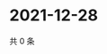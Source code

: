 # 2021-12-28

共 0 条

<!-- BEGIN WEIBO -->
<!-- 最后更新时间 Tue Dec 28 2021 16:18:30 GMT+0800 (China Standard Time) -->

<!-- END WEIBO -->
